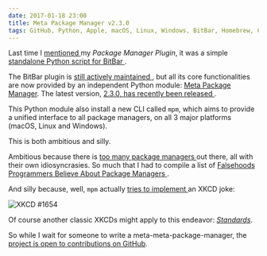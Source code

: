 ```yaml
---
date: 2017-01-18 23:00
title: Meta Package Manager v2.3.0
tags: GitHub, Python, Apple, macOS, Linux, Windows, BitBar, Homebrew, Cask, node.js, atom, apm, npm, ruby, gem, pipi, Meta Package Manager
---
```


Last time I [mentioned
](https://kevin.deldycke.com/2016/07/bitbar-package-manager-v13/) my *Package
Manager Plugin*, it was a simple [standalone Python script for BitBar
](https://getbitbar.com/plugins/Dev/MetaPackageManager/meta_package_manager.7h.py).

The BitBar plugin is [still actively maintained
](https://meta-package-manager.readthedocs.io/en/develop/bitbar.html), but all
its core functionalities are now provided by an independent Python module:
[Meta Package Manager](https://pypi.python.org/pypi/meta-package-manager). The
latest version, [2.3.0, has recently been released
](https://github.com/kdeldycke/meta-package-manager/blob/v2.3.0/CHANGES.rst#230-2017-12-15).

This Python module also install a new CLI called `mpm`, which aims to provide a
unified interface to all package managers, on all 3 major platforms (macOS,
Linux and Windows).

This is both ambitious and silly.

Ambitious because there is [too many package managers
](https://en.wikipedia.org/wiki/List_of_software_package_management_systems)
out there, all with their own idiosyncrasies. So much that I had to compile a
list of [Falsehoods Programmers Believe About Package Managers
](https://meta-package-manager.readthedocs.io/en/develop/falsehoods.html).

And silly because, well, `mpm` actually [tries to implement
](https://github.com/kdeldycke/meta-package-manager/issues/10) an XKCD joke:

![XKCD #1654](http://imgs.xkcd.com/comics/universal_install_script.png)

Of course another classic XKCDs might apply to this endeavor:
[*Standards*](https://xkcd.com/927/).

So while I wait for someone to write a meta-meta-package-manager, the [project
is open to contributions on
GitHub](https://github.com/kdeldycke/meta-package-manager).
